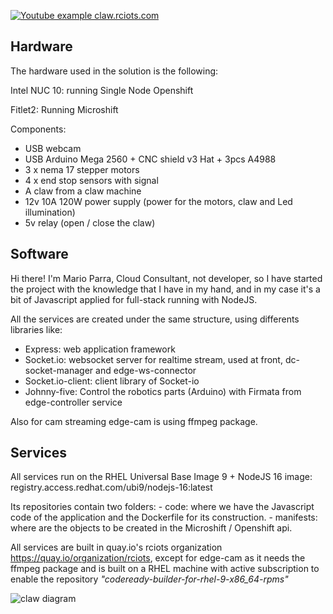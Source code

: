 [![Youtube example claw.rciots.com](/images/youtube.png)](https://www.youtube.com/watch?v=Yd9cCu0k9_g)

## Hardware

The hardware used in the solution is the following:

Intel NUC 10: running Single Node Openshift

Fitlet2: Running Microshift

Components:
- USB webcam
- USB Arduino Mega 2560 + CNC shield v3 Hat + 3pcs A4988
- 3 x nema 17 stepper motors
- 4 x end stop sensors with signal
- A claw from a claw machine
- 12v 10A 120W power supply (power for the motors, claw and Led illumination)
- 5v relay (open / close the claw)

## Software

Hi there! I'm Mario Parra, Cloud Consultant, not developer, so I have started the project with the knowledge that I have in my hand, and in my case it's a bit of Javascript applied for full-stack running with NodeJS.

All the services are created under the same structure, using differents libraries like:
- Express: web application framework
- Socket.io: websocket server for realtime stream, used at front, dc-socket-manager and edge-ws-connector
- Socket.io-client: client library of Socket-io
- Johnny-five: Control the robotics parts (Arduino) with Firmata from edge-controller service

Also for cam streaming edge-cam is using ffmpeg package.

## Services

All services run on the RHEL Universal Base Image 9 + NodeJS 16 image: registry.access.redhat.com/ubi9/nodejs-16:latest

Its repositories contain two folders:
    - code: where we have the Javascript code of the application and the Dockerfile for its construction.
    - manifests: where are the objects to be created in the Microshift / Openshift api.

All services are built in quay.io's rciots organization https://quay.io/organization/rciots, except for edge-cam as it needs the ffmpeg package and is built on a RHEL machine with active subscription to enable the repository *"codeready-builder-for-rhel-9-x86_64-rpms"*

![claw diagram](/images/claw.rciots.png)
